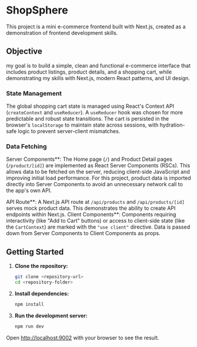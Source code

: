 # ShopSphere

This project is a mini e-commerce frontend built with Next.js, created as a demonstration of frontend development skills.

## Objective

my goal is to build a simple, clean and functional e-commerce interface that includes product listings, product details, and a shopping cart, while demonstrating my skills with Next.js, modern React patterns, and UI design.

### State Management

The global shopping cart state is managed using React's Context API (`createContext` and `useReducer`). A `useReducer` hook was chosen for more predictable and robust state transitions. The cart is persisted in the browser's `localStorage` to maintain state across sessions, with hydration-safe logic to prevent server-client mismatches.

### Data Fetching

Server Components**: The Home page (`/`) and Product Detail pages (`/product/[id]`) are implemented as React Server Components (RSCs). This allows data to be fetched on the server, reducing client-side JavaScript and improving initial load performance. For this project, product data is imported directly into Server Components to avoid an unnecessary network call to the app's own API.

API Route**: A Next.js API route at `/api/products` and `/api/products/[id]` serves mock product data. This demonstrates the ability to create API endpoints within Next.js.
Client Components**: Components requiring interactivity (like "Add to Cart" buttons) or access to client-side state (like the `CartContext`) are marked with the `"use client"` directive. Data is passed down from Server Components to Client Components as props.

## Getting Started

1.  **Clone the repository:**
    ```bash
    git clone <repository-url>
    cd <repository-folder>
    ```

2.  **Install dependencies:**
    ```bash
    npm install
    ```

3.  **Run the development server:**
    ```bash
    npm run dev
    ```

Open [http://localhost:9002](http://localhost:9002) with your browser to see the result.

